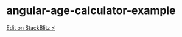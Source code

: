 # angular-age-calculator-example

[Edit on StackBlitz ⚡️](https://stackblitz.com/edit/angular-ivy-isebft)
